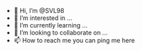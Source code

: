 - 👋 Hi, I’m @SVL98
- 👀 I’m interested in ...
- 🌱 I’m currently learning ...
- 💞️ I’m looking to collaborate on ...
- 📫 How to reach me you can ping me here 

<!---
SVL98/SVL98 is a ✨ special ✨ repository because its `README.md` (this file) appears on your GitHub profile.
You can click the Preview link to take a look at your changes.
--->
